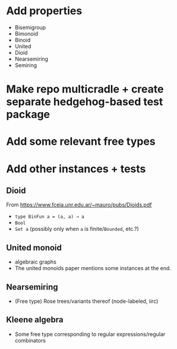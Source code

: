# Add properties

 - Bisemigroup
 - Bimonoid
 - Binoid
 - United
 - Dioid
 - Nearsemiring
 - Semiring

# Make repo multicradle + create separate hedgehog-based test package

# Add some relevant free types

# Add other instances + tests

## Dioid

From https://www.fceia.unr.edu.ar/~mauro/pubs/Dioids.pdf

 - `type BinFun a = (a, a) → a`
 - `Bool`
 - `Set a` (possibly only when `a` is finite/`Bounded`, etc.?)

## United monoid

- algebraic graphs
- The united monoids paper mentions some instances at the end.

## Nearsemiring

- (Free type) Rose trees/variants thereof (node-labeled, iirc)

## Kleene algebra

- Some free type corresponding to regular expressions/regular combinators
